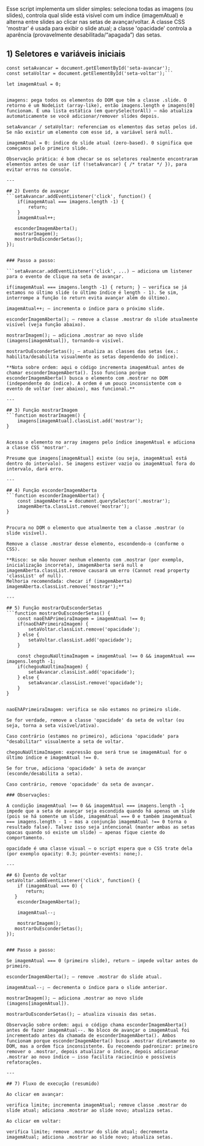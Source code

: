 Esse script implementa um slider simples: seleciona todas as imagens (ou slides), controla qual slide está visível com um índice (imagemAtual) e alterna entre slides ao clicar nas setas de avançar/voltar. A classe CSS 'mostrar' é usada para exibir o slide atual; a classe 'opacidade' controla a aparência (provavelmente desabilitada/“apagada”) das setas.

## 1) Seletores e variáveis iniciais
```const imagens = document.querySelectorAll('.slide');
const setaAvancar = document.getElementById('seta-avancar');
const setaVoltar = document.getElementById('seta-voltar');```

let imagemAtual = 0;


imagens: pega todos os elementos do DOM que têm a classe .slide. O retorno é um NodeList (array-like), então imagens.length e imagens[0] funcionam. É uma lista estática (em querySelectorAll) — não atualiza automaticamente se você adicionar/remover slides depois.

setaAvancar / setaVoltar: referenciam os elementos das setas pelos id. Se não existir um elemento com esse id, a variável será null.

imagemAtual = 0: índice do slide atual (zero-based). 0 significa que começamos pelo primeiro slide.

Observação prática: é bom checar se os seletores realmente encontraram elementos antes de usar (if (!setaAvancar) { /* tratar */ }), para evitar erros no console.

---

## 2) Evento de avançar
```setaAvancar.addEventListener('click', function() {
    if(imagemAtual === imagens.length -1) {
        return;
    }   
    imagemAtual++;

   esconderImagemAberta();
   mostrarImagem();
   mostrarOuEsconderSetas();
});


### Passo a passo:

```setaAvancar.addEventListener('click', ...) — adiciona um listener para o evento de clique na seta de avançar.

if(imagemAtual === imagens.length -1) { return; } — verifica se já estamos no último slide (o último índice é length - 1). Se sim, interrompe a função (o return evita avançar além do último).

imagemAtual++; — incrementa o índice para o próximo slide.

esconderImagemAberta(); — remove a classe .mostrar do slide atualmente visível (veja função abaixo).

mostrarImagem(); — adiciona .mostrar ao novo slide (imagens[imagemAtual]), tornando-o visível.

mostrarOuEsconderSetas(); — atualiza as classes das setas (ex.: habilita/desabilita visualmente as setas dependendo do índice).

**Nota sobre ordem: aqui o código incrementa imagemAtual antes de chamar esconderImagemAberta(). Isso funciona porque esconderImagemAberta() busca o elemento com .mostrar no DOM (independente do índice). A ordem é um pouco inconsistente com o evento de voltar (ver abaixo), mas funcional.**

---

## 3) Função mostrarImagem
```function mostrarImagem() {
    imagens[imagemAtual].classList.add('mostrar');
}


Acessa o elemento no array imagens pelo índice imagemAtual e adiciona a classe CSS 'mostrar'.

Presume que imagens[imagemAtual] existe (ou seja, imagemAtual está dentro do intervalo). Se imagens estiver vazio ou imagemAtual fora do intervalo, dará erro.

---

## 4) Função esconderImagemAberta
```function esconderImagemAberta() {
    const imagemAberta = document.querySelector('.mostrar');
    imagemAberta.classList.remove('mostrar');
}


Procura no DOM o elemento que atualmente tem a classe .mostrar (o slide visível).

Remove a classe .mostrar desse elemento, escondendo-o (conforme o CSS).

**Risco: se não houver nenhum elemento com .mostrar (por exemplo, inicialização incorreta), imagemAberta será null e imagemAberta.classList.remove causará um erro (Cannot read property 'classList' of null).
Melhoria recomendada: checar if (imagemAberta) imagemAberta.classList.remove('mostrar');**

---

## 5) Função mostrarOuEsconderSetas
```function mostrarOuEsconderSetas() {
    const naoEhAPrimeiraImagem = imagemAtual !== 0;
    if(naoEhAPrimeiraImagem) {
        setaVoltar.classList.remove('opacidade');
    } else {
        setaVoltar.classList.add('opacidade');
    }

    const chegouNaUltimaImagem = imagemAtual !== 0 && imagemAtual === imagens.length -1;
    if(chegouNaUltimaImagem) {
        setaAvancar.classList.add('opacidade');
    } else {
        setaAvancar.classList.remove('opacidade');
    }
}


naoEhAPrimeiraImagem: verifica se não estamos no primeiro slide.

Se for verdade, remove a classe 'opacidade' da seta de voltar (ou seja, torna a seta visível/ativa).

Caso contrário (estamos no primeiro), adiciona 'opacidade' para "desabilitar" visualmente a seta de voltar.

chegouNaUltimaImagem: expressão que será true se imagemAtual for o último índice e imagemAtual !== 0.

Se for true, adiciona 'opacidade' à seta de avançar (esconde/desabilita a seta).

Caso contrário, remove 'opacidade' da seta de avançar.

### Observações:

A condição imagemAtual !== 0 && imagemAtual === imagens.length -1 impede que a seta de avançar seja escondida quando há apenas um slide (pois se há somente um slide, imagemAtual === 0 e também imagemAtual === imagens.length - 1 — mas a conjunção imagemAtual !== 0 torna o resultado false). Talvez isso seja intencional (manter ambas as setas opacas quando só existe um slide) — apenas fique ciente do comportamento.

opacidade é uma classe visual — o script espera que o CSS trate dela (por exemplo opacity: 0.3; pointer-events: none;).

---

## 6) Evento de voltar
setaVoltar.addEventListener('click', function() {   
    if (imagemAtual === 0) {
       return;
   }
    esconderImagemAberta();

    imagemAtual--;

    mostrarImagem();
   mostrarOuEsconderSetas();
});


### Passo a passo:

Se imagemAtual === 0 (primeiro slide), return — impede voltar antes do primeiro.

esconderImagemAberta(); — remove .mostrar do slide atual.

imagemAtual--; — decrementa o índice para o slide anterior.

mostrarImagem(); — adiciona .mostrar ao novo slide (imagens[imagemAtual]).

mostrarOuEsconderSetas(); — atualiza visuais das setas.

Observação sobre ordem: aqui o código chama esconderImagemAberta() antes de fazer imagemAtual--. No bloco de avançar o imagemAtual foi incrementado antes da chamada de esconderImagemAberta(). Ambos funcionam porque esconderImagemAberta() busca .mostrar diretamente no DOM, mas a ordem fica inconsistente. Eu recomendo padronizar: primeiro remover o .mostrar, depois atualizar o índice, depois adicionar .mostrar ao novo índice — isso facilita raciocínio e possíveis refatorações.

---

## 7) Fluxo de execução (resumido)

Ao clicar em avançar:

verifica limite; incrementa imagemAtual; remove classe .mostrar do slide atual; adiciona .mostrar ao slide novo; atualiza setas.

Ao clicar em voltar:

verifica limite; remove .mostrar do slide atual; decrementa imagemAtual; adiciona .mostrar ao slide novo; atualiza setas.
